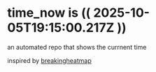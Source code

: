 # time_now is (( 2025-10-05T19:15:00.217Z ))

an automated repo that shows the currnent time

inspired by [breakingheatmap](https://github.com/breakingheatmap/breakingheatmap)
